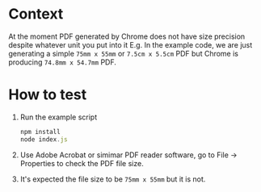 # Context

At the moment PDF generated by Chrome does not have size precision despite whatever unit you put into it
E.g. In the example code, we are just generating a simple `75mm x 55mm` or `7.5cm x 5.5cm` PDF but Chrome is producing `74.8mm x 54.7mm` PDF.

# How to test

1. Run the example script

	```javascript
	npm install
	node index.js
	```
2. Use Adobe Acrobat or simimar PDF reader software, go to File -> Properties to check the PDF file size.
3. It's expected the file size to be `75mm x 55mm` but it is not.
